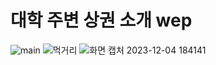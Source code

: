 # 대학 주변 상권 소개 wep
![main](https://github.com/khm1754/Introduction-to-around-the-university-wep/assets/94165276/f7c4e78b-75d3-43f1-895b-a93eb2af04c3)
![먹거리](https://github.com/khm1754/Introduction-to-around-the-university-wep/assets/94165276/ee8ab6f2-f536-4ed9-b547-16f356ae7ea2)
![화면 캡처 2023-12-04 184141](https://github.com/khm1754/Introduction-to-around-the-university-wep/assets/94165276/6fc946aa-deed-45a5-8c5b-6db91903b47b)
